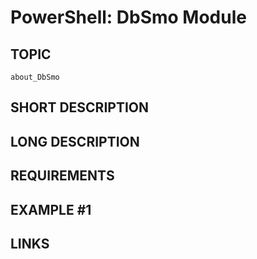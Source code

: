 # PowerShell: DbSmo Module

## TOPIC
    about_DbSmo

## SHORT DESCRIPTION

## LONG DESCRIPTION

## REQUIREMENTS
	
## EXAMPLE #1

## LINKS



